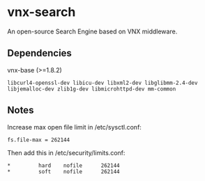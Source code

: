 # vnx-search
An open-source Search Engine based on VNX middleware.

## Dependencies
vnx-base (>=1.8.2)

`libcurl4-openssl-dev libicu-dev libxml2-dev libglibmm-2.4-dev libjemalloc-dev zlib1g-dev libmicrohttpd-dev mm-common`

## Notes
Increase max open file limit in /etc/sysctl.conf:
```
fs.file-max = 262144
```

Then add this in /etc/security/limits.conf:
```
*         hard    nofile      262144
*         soft    nofile      262144
```
